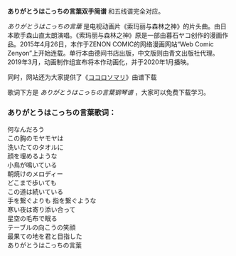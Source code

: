 

**ありがとうはこっちの言葉双手简谱** 和五线谱完全对应。

_ありがとうはこっちの言葉_
是电视动画片《索玛丽与森林之神》的片头曲。由日本歌手森山直太朗演唱。《索玛丽与森林之神》原是一部由暮石ヤコ创作的漫画作品。2015年4月26日，本作于ZENON
COMIC的网络漫画网站“Web Comic
Zenyon”上开始连载。单行本由德间书店出版，中文版则由青文出版社代理。2019年3月，动画制作组宣布将本作动画化，并于2020年1月播映。

同时，网站还为大家提供了《[ココロソマリ](Music-11134-ココロソマリ-索玛丽与森林之神ED.html "ココロソマリ")》曲谱下载

歌词下方是 _ありがとうはこっちの言葉钢琴谱_ ，大家可以免费下载学习。

### ありがとうはこっちの言葉歌词：

何なんだろう  
この胸のモヤモヤは  
洗いたてのタオルに  
顔を埋めるような  
小鳥が鳴いている  
朝焼けのメロディー  
どこまで歩いても  
この道は続いている  
手を繋ぐよりも 指を繋ぐような  
寒い夜は寄り添い合って  
星空の毛布で眠る  
テーブルの向こうの笑顔  
最果ての地を君と目指した  
ありがとうはこっちの言葉

